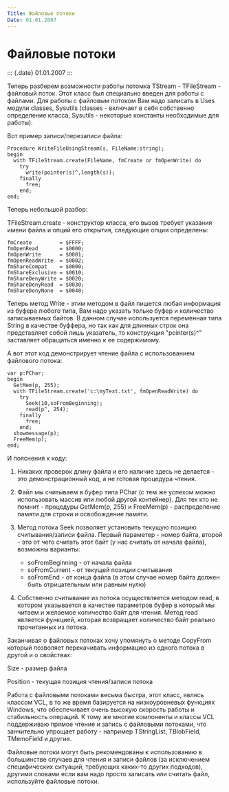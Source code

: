 ```yaml
---
Title: Файловые потоки
Date: 01.01.2007
---
```



Файловые потоки
===============

::: {.date}
01.01.2007
:::

Теперь разберем возможности работы потомка TStream - TFileStream -
файловый поток. Этот класс был специально введен для работы с файлами.
Для работы с файловым потоком Вам надо записать в Uses модули classes,
Sysutils (classes - включает в себя собственно определение класса,
Sysutils - некоторые константы необходимые для работы).

Вот пример записи/перезаписи файла:

    Procedure WriteFileUsingStream(s, FileName:string);
    begin
      with TFileStream.create(FileName, fmCreate or fmOpenWrite) do
        try
          write(pointer(s)^,length(s));
        finally
          free;
        end;
    end;
     

Теперь небольшой разбор:

TFileStream.create - конструктор класса, его вызов требует указания
имени файла и опций его открытия, следующие опции определены:

    fmCreate         = $FFFF;
    fmOpenRead       = $0000;
    fmOpenWrite      = $0001;
    fmOpenReadWrite  = $0002;
    fmShareCompat    = $0000;
    fmShareExclusive = $0010;
    fmShareDenyWrite = $0020;
    fmShareDenyRead  = $0030;
    fmShareDenyNone  = $0040;

Теперь метод Write - этим методом в файл пишется любая информация из
буфера любого типа, Вам надо указать только буфер и количество
записываемых байтов. В данном случае используется переменная типа String
в качестве буффера, но так как для длинных строк она представляет собой
лишь указатель, то конструкция "pointer(s)^" заставляет обращаться
именно к ее содержимому.

А вот этот код демонстрирует чтение файла с использованием файлового
потока:

    var p:PChar;
    begin
      GetMem(p, 255);
      with TFileStream.create('c:\myText.txt', fmOpenReadWrite) do
        try
          Seek(10,soFromBeginning);
          read(p^, 254);
        finally
          free;
        end;
      showmessage(p);
      FreeMem(p);
    end;
     

И пояснения к коду:

1. Никаких проверок длину файла и его наличие здесь не делается - это
демонстрационный код, а не готовая процедура чтения.

2. Файл мы считываем в буфер типа PChar (с тем же успехом можно
использовать массив или любой другой контейнер). Для тех кто не помнит -
процедуры GetMem(p, 255) и FreeMem(p) - распределение памяти для строки
и освобождение памяти.

3. Метод потока Seek позволяет установить текущую позицию
считывания/записи файла. Первый параметер - номер байта, второй - это от
чего считать этот байт (у нас считать от начала файла), возможны
варианты:
	- soFromBeginning - от начала файла
	- soFromCurrent - от текущей позиции считывания
	- soFromEnd - от конца файла (в этом случае номер байта должен быть
          отрицательным или равным нулю)

4. Собственно считывание из потока осуществляется методом read, в
котором указывается в качестве параметров буфер в который мы читаем и
желаемое количество байт для чтения. Метод read является функцией,
которая возвращает количество байт реально прочитанных из потока.

Заканчивая о файловых потоках хочу упомянуть о методе
CopyFrom который позволяет перекачивать информацию из одного потока в
другой и о свойствах:

Size - размер файла

Position - текущая позиция чтения/записи потока

Работа с файловыми потоками весьма быстра, этот класс, являсь классом
VCL, в то же время базируется на низкоуровневых функциях Windows, что
обеспечивает очень высокую скорость работы и стабильность операций. К
тому же многие компоненты и классы VCL поддерживаю прямое чтение и
запись с файловыми потоками, что занчительно упрощает работу - например
TStringList, TBlobField, TMemoField и другие.

Файловые потоки могут быть рекомендованы к использованию в большинстве
случаев для чтения и записи файлов (за исключением специфических
ситуаций, требующих каких-то других подходов), другими словами если вам
надо просто записать или считать файл, используйте файловые потоки.
